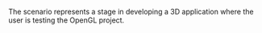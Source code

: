 The scenario represents a stage in developing a 3D application where the user is testing the
OpenGL project.
